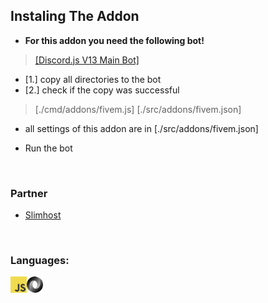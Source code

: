 ## Instaling The Addon

- **For this addon you need the following bot!**
> [[Discord.js V13 Main Bot]](https://github.com/SlimHostdev/discord_v13_main_bot)

- [1.] copy all directories to the bot
- [2.] check if the copy was successful
> [./cmd/addons/fivem.js]
> [./src/addons/fivem.json]

- all settings of this addon are in [./src/addons/fivem.json]

- Run the bot

<br />

### Partner

- [Slimhost](https://slimhost.nl)

<br />

### Languages:

<img align="left" alt="JavaScript" width="26px" src="https://raw.githubusercontent.com/github/explore/80688e429a7d4ef2fca1e82350fe8e3517d3494d/topics/javascript/javascript.png" />

<img align="left" alt="Json" width="26px" src="https://raw.githubusercontent.com/github/explore/80688e429a7d4ef2fca1e82350fe8e3517d3494d/topics/json/json.png" />

<br />
<br />
